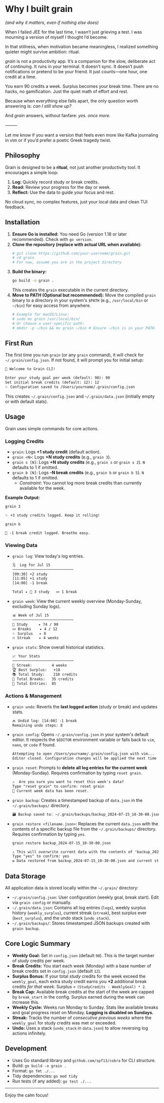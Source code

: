 # Why I built grain
*(and why it matters, even if nothing else does)*

When I failed JEE for the last time, I wasn’t just grieving a test.
I was mourning a version of myself I thought I’d become.

In that stillness, when motivation became meaningless, I realized something quieter might survive ambition: ritual.

*grain* is not a productivity app. It’s a companion for the slow, deliberate act of continuing.
It runs in your terminal. It doesn’t sync. It doesn’t push notifications or pretend to be your friend.
It just counts—one hour, one credit at a time.

You earn 90 credits a week. Surplus becomes your break time. There are no hacks, no gamification. Just the quiet math of effort and rest.

Because when everything else falls apart, the only question worth answering is: *can I still show up?*

And *grain* answers, without fanfare: *yes. once more.*

⸻

Let me know if you want a version that feels even more like Kafka journaling in vim or if you’d prefer a poetic Greek tragedy twist.

## Philosophy

Grain is designed to be a **ritual**, not just another productivity tool. It encourages a simple loop:

1.  **Log:** Quickly record study or break credits.
2.  **Read:** Review your progress for the day or week.
3.  **Reflect:** Use the data to guide your focus and rest.

No cloud sync, no complex features, just your local data and clean TUI feedback.

## Installation

1.  **Ensure Go is installed:** You need Go (version 1.18 or later recommended). Check with `go version`.
2.  **Clone the repository (replace with actual URL when available):**
    ```bash
    # git clone https://github.com/your-username/grain.git 
    # cd grain
    # For now, assume you are in the project directory
    ```
3.  **Build the binary:**
    ```bash
    go build -o grain .
    ```
    This creates the `grain` executable in the current directory.
4.  **Move to PATH (Optional but recommended):**
    Move the compiled `grain` binary to a directory in your system's `$PATH` (e.g., `/usr/local/bin` or `~/bin`) for easy access from anywhere.
    ```bash
    # Example for macOS/Linux:
    # sudo mv grain /usr/local/bin/ 
    # Or choose a user-specific path:
    # mkdir -p ~/bin && mv grain ~/bin # Ensure ~/bin is in your PATH
    ```

## First Run

The first time you run `grain` (or any `grain` command), it will check for `~/.grain/config.json`. If not found, it will prompt you for initial setup:

```txt
👋 Welcome to Grain CLI!

Enter your study goal per week (default: 90): 90
Set initial break credits (default: 12): 12
✨ Configuration saved to /Users/yourname/.grain/config.json
```

This creates `~/.grain/config.json` and `~/.grain/data.json` (initially empty or with default stats).

## Usage

Grain uses simple commands for core actions.

### Logging Credits

*   `grain`: Logs **+1 study credit** (default action).
*   `grain <N>`: Logs **+N study credits** (e.g., `grain 3`).
*   `grain s [N]`: Logs **+N study credits** (e.g., `grain s` or `grain s 2`). `N` defaults to 1 if omitted.
*   `grain b [N]`: Logs **-N break credits** (e.g., `grain b` or `grain b 5`). `N` defaults to 1 if omitted.
    *   *Constraint:* You cannot log more break credits than currently available for the week.

**Example Output:**

```bash
grain 3
```
```txt
✨ +3 study credits logged. Keep it rolling!
```

```bash
grain b
```
```txt
🍵 -1 break credit logged. Breathe easy.
```

### Viewing Data

*   `grain log`: View today's log entries.
    ```txt
    🗓️  Log for Jul 15
    ────────────────────────────
    [09:30] +2 study
    [11:05] +1 study
    [14:00] -1 break
    
    Total ▸ 🧠 3 study   💤 1 break
    ```
*   `grain week`: View the current weekly overview (Monday-Sunday, excluding Sunday logs).
    ```txt
    📊 Week of Jul 15
    ────────────────────────────
    🧠 Study     ▸ 74 / 90
    💤 Breaks    ▸ 4 / 12
    ✨ Surplus   ▸ 0
    🔥 Streak    ▸ 4 weeks
    ```
*   `grain stats`: Show overall historical statistics.
    ```txt
    📈 Your Stats
    ────────────────────────────
    🔁 Streak:         4 weeks
    🏆 Best Surplus:   +18
    📚 Total Study:    210 credits
    🍵 Total Breaks:   35 credits
    🧾 Total Entries:  85
    ```

### Actions & Management

*   `grain undo`: Reverts the **last logged action** (study or break) and updates stats.
    ```txt
    🔙 Undid log: [14:00] -1 break
    Remaining undo steps: 8
    ```
*   `grain config`: Opens `~/.grain/config.json` in your system's default editor. It respects the `$EDITOR` environment variable or falls back to `vim`, `nano`, or `code` if found.
    ```txt
    Attempting to open /Users/yourname/.grain/config.json with vim...
    Editor closed. Configuration changes will be applied the next time you run grain.
    ```
*   `grain reset`: Prompts to **delete all log entries for the current week** (Monday-Sunday). Requires confirmation by typing `reset grain`.
    ```txt
    ⚠️  Are you sure you want to reset this week's data?
    Type "reset grain" to confirm: reset grain
    🧹 Current week data has been reset.
    ```
*   `grain backup`: Creates a timestamped backup of `data.json` in the `~/.grain/backups/` directory.
    ```txt
    🗃️ Backup saved to: ~/.grain/backups/backup_2024-07-15_10-30-00.json
    ```
*   `grain restore <filename.json>`: Replaces the current `data.json` with the contents of a specific backup file from the `~/.grain/backups/` directory. Requires confirmation by typing `yes`.
    ```bash
    grain restore backup_2024-07-15_10-30-00.json
    ```
    ```txt
    ⚠️ This will overwrite current data with the contents of 'backup_2024-07-15_10-30-00.json'.
    Type "yes" to confirm: yes
    ♻️ Data restored from backup_2024-07-15_10-30-00.json and current stats recalculated.
    ```

## Data Storage

All application data is stored locally within the `~/.grain/` directory:

*   `~/.grain/config.json`: User configuration (weekly goal, break start). Edit via `grain config` or manually.
*   `~/.grain/data.json`: Contains all log entries (`logs`), weekly surplus history (`weekly_surplus`), current streak (`streak`), best surplus ever (`best_surplus`), and the undo stack (`undo_stack`).
*   `~/.grain/backups/`: Stores timestamped JSON backups created with `grain backup`.

## Core Logic Summary

*   **Weekly Goal:** Set in `config.json` (default `90`). This is the target number of *study* credits per week.
*   **Break Credits:** You start each week (Monday) with a base number of break credits set in `config.json` (default `12`).
*   **Surplus Bonus:** If your total *study* credits for the week exceed the `weekly_goal`, each extra study credit earns you **+2** additional break credits *for that week*. Surplus = `(StudyCredits - WeeklyGoal) * 2`.
*   **Break Cap:** Available break credits at the start of the week are capped by `break_start` in the config. Surplus earned during the week can increase this.
*   **Weekly Cycle:** Weeks run Monday to Sunday. Stats like available breaks and goal progress reset on Monday. **Logging is disabled on Sundays.**
*   **Streak:** Tracks the number of *consecutive previous weeks* where the `weekly_goal` for study credits was met or exceeded.
*   **Undo:** Uses a stack (`undo_stack` in `data.json`) to allow reversing log actions infinitely.

## Development

*   Uses Go standard library and `github.com/spf13/cobra` for CLI structure.
*   Build: `go build -o grain .`
*   Format: `go fmt ./...`
*   Tidy dependencies: `go mod tidy`
*   Run tests (if any added): `go test ./...`

---

Enjoy the calm focus! 